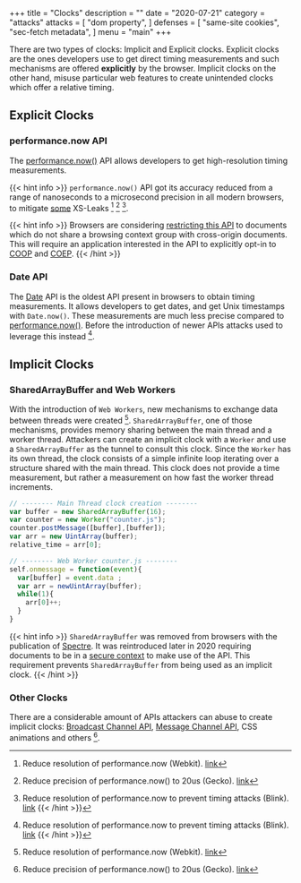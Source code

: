 +++
title = "Clocks"
description = ""
date = "2020-07-21"
category = "attacks"
attacks = [
    "dom property",
]
defenses = [
    "same-site cookies",
    "sec-fetch metadata",
]
menu = "main"
+++

There are two types of clocks: Implicit and Explicit clocks. Explicit clocks are the ones developers use to get direct timing measurements and such mechanisms are offered **explicitly** by the browser.  Implicit clocks on the other hand, misuse particular web features to create unintended clocks which offer a relative timing.


## Explicit Clocks

### performance.now API

The [performance.now()](https://developer.mozilla.org/en-US/docs/Web/API/Performance/now) API allows developers to get high-resolution timing measurements.

{{< hint info >}}
`performance.now()` API got its accuracy reduced from a range of nanoseconds to a
microsecond precision in all modern browsers, to mitigate [some](httos://TODO) XS-Leaks [^1] [^2] [^3].

[^1]: Reduce resolution of performance.now (Webkit). [link](https://bugs.webkit.org/show_bug.cgi?id=146531)
[^2]: Reduce precision of performance.now() to 20us (Gecko). [link](https://bugzilla.mozilla.org/show_bug.cgi?id=1427870)
[^3]: Reduce resolution of performance.now to prevent timing attacks (Blink). [link](https://bugs.chromium.org/p/chromium/issues/detail?id=506723)
{{< /hint >}}
<!--TODO(manuelvsousa): Change references to actual wiki articles, and enumerate specifically as per https://github.com/xsleaks/wiki/pull/9#pullrequestreview-479831958-->


{{< hint info >}}
Browsers are considering [restricting this API](https://developer.mozilla.org/en-US/docs/Web/API/Performance/now) to documents which do not share a browsing context group with cross-origin documents. This will require an application interested in the API to explicitly opt-in to [COOP](https://TODO) and [COEP](https://TODO).
{{< /hint >}}

### Date API

The [Date](https://developer.mozilla.org/en-US/docs/Web/JavaScript/Reference/Global_Objects/Date) API is the oldest API present in browsers to obtain timing measurements. It allows developers to get dates, and get Unix timestamps with `Date.now()`. These measurements are much less precise compared to [performance.now()](https://developer.mozilla.org/en-US/docs/Web/API/Performance/now). Before the introduction of newer APIs attacks used to leverage this instead [^3].


## Implicit Clocks

### SharedArrayBuffer and Web Workers

With the introduction of `Web Workers`, new mechanisms to exchange data between threads were created [^1]. `SharedArrayBuffer`, one of those mechanisms, provides memory sharing between the main thread and a worker thread. Attackers can create an implicit clock with a `Worker` and use a `SharedArrayBuffer` as the tunnel to consult this clock. Since the `Worker` has its own thread, the clock consists of a simple infinite loop iterating over a structure shared with the main thread. This clock does not provide a time measurement, but rather a measurement on how fast the worker thread increments.

```javascript
// -------- Main Thread clock creation -------- 
var buffer = new SharedArrayBuffer(16);
var counter = new Worker("counter.js");
counter.postMessage([buffer],[buffer]);
var arr = new UintArray(buffer);
relative_time = arr[0];

// -------- Web Worker counter.js -------- 
self.onmessage = function(event){
  var[buffer] = event.data ;
  var arr = newUintArray(buffer);
  while(1){
    arr[0]++;
  }
}

```
{{< hint info >}}
`SharedArrayBuffer` was removed from browsers with the publication of [Spectre](https://spectreattack.com/). It was reintroduced later in 2020 requiring documents to be in a [secure context](https://developer.mozilla.org/en-US/docs/Web/JavaScript/Reference/Global_Objects/SharedArrayBuffer) to make use of the API. This requirement prevents `SharedArrayBuffer` from being used as an implicit clock.
{{< /hint >}}

### Other Clocks

There are a considerable amount of APIs attackers can abuse to create implicit clocks: [Broadcast Channel API](https://developer.mozilla.org/en-US/docs/Web/API/Broadcast_Channel_API), [Message Channel API](https://developer.mozilla.org/en-US/docs/Web/API/MessageChannel), CSS animations and others [^2].

[^1]: Shared memory: Side-channel information leaks, [link](https://github.com/tc39/ecmascript_sharedmem/blob/master/issues/TimingAttack.md)
[^2]: Fantastic Timers and Where to Find Them: High-Resolution Microarchitectural Attacks in JavaScript, [link](https://gruss.cc/files/fantastictimers.pdf)
[^3]: Exposing Private Information by Timing Web Applications, [link](http://crypto.stanford.edu/~dabo/papers/webtiming.pdf)
